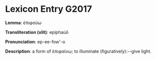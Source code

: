 # Lexicon Entry G2017

**Lemma**: ἐπιφαύω

**Transliteration (xlit)**: epiphaúō

**Pronunciation**: ep-ee-fow'-o

**Description**:
a form of ἐπιφαίνω; to illuminate (figuratively):--give light.
